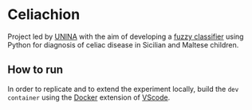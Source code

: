 # Celiachion

Project led by [UNINA](https://www.unina.it/) with the aim of developing a [fuzzy classifier](https://pypi.org/project/FuzzyClassificator/) using Python for diagnosis of celiac disease in Sicilian and Maltese children.

## How to run

In order to replicate and to extend the experiment locally, build the
`dev container` using the [Docker](https://www.docker.com/) extension of
[VScode](https://code.visualstudio.com/).
